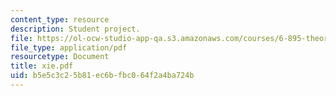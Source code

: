```yaml
---
content_type: resource
description: Student project.
file: https://ol-ocw-studio-app-qa.s3.amazonaws.com/courses/6-895-theory-of-parallel-systems-sma-5509-fall-2003/b5e5c3c25b81ec6bfbc064f2a4ba724b_xie.pdf
file_type: application/pdf
resourcetype: Document
title: xie.pdf
uid: b5e5c3c2-5b81-ec6b-fbc0-64f2a4ba724b
---
```


